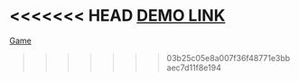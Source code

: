 <<<<<<< HEAD
[DEMO LINK](https://maxlabliuk.github.io/Bulls-Cows//)
=======
[Game](https://MaxLabliuk.github.io/Bulls-Cows/)
>>>>>>> 03b25c05e8a007f36f48771e3bbaec7d11f8e194
